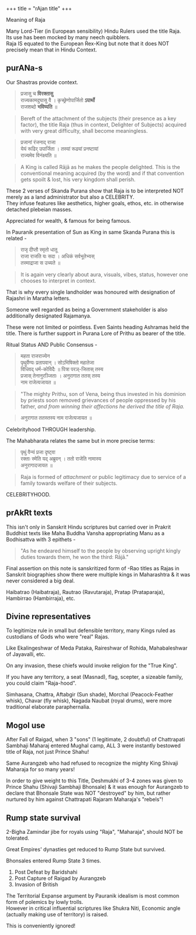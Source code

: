 +++
title = "rAjan title"
+++

Meaning of Raja 

Many Lord-Tier (in European sensibility) Hindu Rulers used the title Raja.  
Its use has been mocked by many neech quibblers.  
Raja IS equated to the European Rex-King but note that it does NOT precisely mean that in Hindu Context.

## purANa-s
Our Shastras provide context.

> प्रजासु च **विरक्तासु**  
राज्यकामदुघासु वै ।
कृच्छ्रेणोपार्जितो **ऽपार्थो**  
राजशब्दो **भविष्यति** ॥

> Bereft of the attachment of the subjects (their presence as a key factor), the title Raja (thus in context, Delighter of Subjects) acquired with very great difficulty, shall become meaningless.

> प्रजानां रंजनाद् राजा  
येयं रूढिर् उपार्जिता ।
तस्यां रूढ्यां प्रनष्टायां  
राज्यमेव विनंक्ष्यति ॥

> A King is called Rājā as he makes the people delighted.
This is the conventional meaning acquired (by the word) and if that convention gets spoilt & lost, his very kingdom shall perish.

These 2 verses of Skanda Purana show that Raja is to be interpreted NOT merely as a land administrator but also a CELEBRITY.  
They infuse features like aesthetics, higher goals, ethos, etc. in otherwise detached plebeian masses.

Appreciated for wealth, & famous for being famous.

In Pauranik presentation of Sun as King in same Skanda Purana this is related -

> राजृ दीप्तौ स्मृतो धातू  
राजा राजति यः सदा ।
अधिकं सर्वभूतेभ्यस्  
तस्माद्राजा स उच्यते ॥

> It is again very clearly about aura, visuals, vibes, status, however one chooses to interpret in context.

That is why every single landholder was honoured with designation of Rajashri in Maratha letters.

Someone well regarded as being a Government stakeholder is also additionally designated Rajamanya.

These were not limited or pointless. Even Saints heading Ashramas held the title. There is further support in Purana Lore of Prithu as bearer of the title.

Ritual Status AND Public Consensus -

> महता राजराज्येन  
पृथुर्वेण्यः प्रतापवान् ।
सोऽभिषिक्तो महातेजा  
विधिवद् धर्म-कोविदैः ॥
पित्रा परञ्-जितास् तस्य  
प्रजास् तेनानुरञ्जिताः ।
अनुरागात ततस् तस्य  
नाम राजेत्यजायत ॥

> "The mighty Prithu, son of Vena, being thus invested in his dominion by priests soon removed grievances of people oppressed by his father, *and from winning their affections he derived the title of Raja.*

> अनुरागात ततस्तस्य नाम राजेत्यजायत ॥

Celebrityhood THROUGH leadership.

The Mahabharata relates the same but in more precise terms:

> पृथुं वैन्यं प्रजा दृष्ट्वा  
रक्ताः स्मेति यद् अब्रुवन् ।
ततो राजेति नामास्य  
अनुरागादजायत ॥

> Raja is formed of *attachment* or public legitimacy due to service of a family towards welfare of their subjects.

CELEBRITYHOOD.

## prAkRt texts
This isn't only in Sanskrit Hindu scriptures but carried over in Prakrit Buddhist texts like Maha Buddha Vansha appropriating Manu as a Bodhisattva with 3 epithets -

> "As he endeared himself to the people by observing upright kingly duties towards them, he won the third: Rājā."

Final assertion on this note is sanskritized form of -Rao titles as Rajas in Sanskrit biographies show there were multiple kings in Maharashtra & it was never considered a big deal.

Haibatrao (Haibatraja), Rautrao (Ravutaraja), Pratap (Prataparaja), Hambirrao (Hambirraja), etc.

## Divine representatives
To legitimize rule in small but defensible territory, many Kings ruled as custodians of Gods who were "real" Rajas.

Like Ekalingeshwar of Meda Pataka, Raireshwar of Rohida, Mahabaleshwar of Jayavalli, etc.

On any invasion, these chiefs would invoke religion for the "True King". 

If you have any territory, a seat (Masnad), flag, scepter, a sizeable family, you could claim "Raja-hood".

Simhasana, Chattra, Aftabgir (Sun shade), Morchal (Peacock-Feather whisk), Chavar (fly whisk), Nagada Naubat (royal drums), were more traditional elaborate paraphernalia.

## Mogol use
After Fall of Raigad, when 3 "sons" (1 legitimate, 2 doubtful) of Chattrapati Sambhaji Maharaj entered Mughal camp, ALL 3 were instantly bestowed title of Raja, not just Prince Shahu!

Same Aurangzeb who had refused to recognize the mighty King Shivaji Maharaja for so many years!

In order to give weight to this Title, Deshmukhi of 3-4 zones was given to Prince Shahu (Shivaji Sambhaji Bhonsale) & it was enough for Aurangzeb to declare that Bhonsale State was NOT "destroyed" by him, but rather nurtured by him against Chattrapati Rajaram Maharaja's "rebels"!

## Rump state survival
2-Bigha Zamindar jibe for royals using "Raja", "Maharaja", should NOT be tolerated.

Great Empires' dynasties get reduced to Rump State but survived.

Bhonsales entered Rump State 3 times.

1. Post Defeat by Baridshahi
2. Post Capture of Raigad by Aurangzeb
3. Invasion of British

The Territorial Expanse argument by Pauranik idealism is most common form of polemics by lowly trolls.  
However in critical influential scriptures like Shukra Niti, Economic angle (actually making use of territory) is raised.

This is conveniently ignored!
